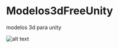 # Modelos3dFreeUnity
modelos 3d para unity

![alt text](https://github.com/ZeroGames32/assets-free-unity-3d-/blob/master/Captura.JPG)